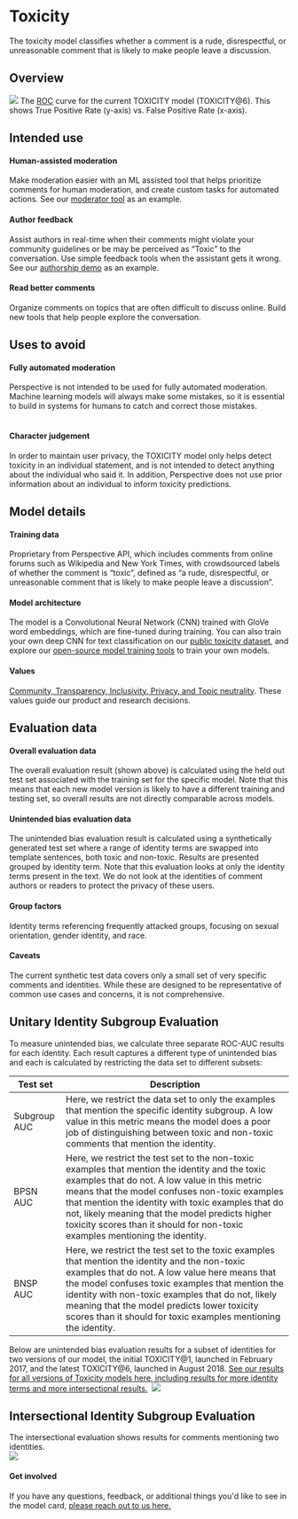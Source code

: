 # Toxicity 
The toxicity model classifies whether a comment is a rude, disrespectful, or unreasonable comment that is likely to make people leave a discussion.


## Overview

![](https://github.com/conversationai/perspectiveapi/blob/lucy-model-card/model_cards/auc_wipd.png)
The [ROC](https://en.wikipedia.org/wiki/Receiver_operating_characteristic) curve for the current TOXICITY model (TOXICITY@6). This shows True Positive Rate (y-axis) vs. False Positive Rate (x-axis).


## Intended use


#### Human-assisted moderation
Make moderation easier with an ML assisted tool that helps prioritize comments for human moderation, and create custom tasks for automated actions. See our [moderator tool](https://github.com/conversationai/conversationai-moderator) as an example.
&nbsp;

#### Author feedback
Assist authors in real-time when their comments might violate your community guidelines or be may be perceived as “Toxic” to the conversation. Use simple feedback tools when the assistant gets it wrong. See our [authorship demo](https://github.com/conversationai/perspectiveapi-authorship-demo) as an example.
&nbsp;

#### Read better comments
Organize comments on topics that are often difficult to discuss online. Build new tools that help people explore the conversation. 
&nbsp;


## Uses to avoid

#### Fully automated moderation
Perspective is not intended to be used for fully automated moderation. Machine learning models will always make some mistakes, so it is essential to build in systems for humans to catch and correct those mistakes.  
&nbsp;

#### Character judgement
In order to maintain user privacy, the TOXICITY model only helps detect toxicity in an individual statement, and is not intended to detect anything about the individual who said it. In addition, Perspective does not use prior information about an individual to inform toxicity predictions.
&nbsp;



## Model details

#### Training data
Proprietary from Perspective API, which includes comments from online forums such as Wikipedia and New York Times, with crowdsourced labels of whether the comment is “toxic”, defined as “a rude, disrespectful, or unreasonable comment that is likely to make people leave a discussion”.

#### Model architecture
The model is a Convolutional Neural Network (CNN) trained with GloVe word embeddings, which are fine-tuned during training. You can also train your own deep CNN for text classification on our [public toxicity dataset](https://conversationai.github.io/), and explore our [open-source model training tools](https://github.com/conversationai/conversationai-models) to train your own models.

#### Values
[Community, Transparency, Inclusivity, Privacy, and Topic neutrality](https://conversationai.github.io/). These values guide our product and research decisions. 
&nbsp;


## Evaluation data

#### Overall evaluation data
The overall evaluation result (shown above) is calculated using the held out test set associated with the training set for the specific model. Note that this means that each new model version is likely to have a different training and testing set, so overall results are not directly comparable across models.
&nbsp;

#### Unintended bias evaluation data
The unintended bias evaluation result is calculated using a synthetically generated test set where a range of identity terms are swapped into template sentences, both toxic and non-toxic. Results are presented grouped by identity term. Note that this evaluation looks at only the identity terms present in the text. We do not look at the identities of comment authors or readers to protect the privacy of these users. 
&nbsp;

#### Group factors
Identity terms referencing frequently attacked groups, focusing on sexual orientation, gender identity, and race.
&nbsp;

#### Caveats
The current synthetic test data covers only a small set of very specific comments and identities. While these are designed to be representative of common use cases and concerns, it is not comprehensive.
&nbsp;

## Unitary Identity Subgroup Evaluation
To measure unintended bias, we calculate three separate ROC-AUC results for each identity. Each result captures a different type of unintended bias and each is calculated by restricting the data set to different subsets:

| Test set   | Description                         |
|----------------|-------------------------------|
|Subgroup AUC|Here, we restrict the data set to only the examples that mention the specific identity subgroup. A low value in this metric means the model does a poor job of distinguishing between toxic and non-toxic comments that mention the identity.
|BPSN AUC         |Here, we restrict the test set to the non-toxic examples that mention the identity and the toxic examples that do not. A low value in this metric means that the model confuses non-toxic examples that mention the identity with toxic examples that do not, likely meaning that the model predicts higher toxicity scores than it should for non-toxic examples mentioning the identity.  
|BNSP AUC         |Here, we restrict the test set to the toxic examples that mention the identity and the non-toxic examples that do not. A low value here means that the model confuses toxic examples that mention the identity with non-toxic examples that do not, likely meaning that the model predicts lower toxicity scores than it should for toxic examples mentioning the identity.|

Below are unintended bias evaluation results for a subset of identities for two versions of our model, the initial TOXICITY@1, launched in February 2017, and the latest TOXICITY@6, launched in August 2018. [See our results for all versions of Toxicity models here, including results for more identity terms and more intersectional results.](https://docs.google.com/spreadsheets/d/13edevE6WQLhEQ7r3nY4Z1leJZ-M5BbO_4UUQwc33Hr4/edit?usp=sharing)&nbsp;
![](https://github.com/conversationai/perspectiveapi/blob/master/model_cards/unitary.png)


## Intersectional Identity Subgroup Evaluation
The intersectional evaluation shows results for comments mentioning two identities.  
![](https://github.com/conversationai/perspectiveapi/blob/lucy-model-card/model_cards/intersectional.png)


#### Get involved
If you have any questions, feedback, or additional things you'd like to see in the model card,
[please reach out to us here.](https://docs.google.com/forms/d/e/1FAIpQLScgwNY8PAsVxwYRSknUUHBU2Lai85rqeOuD17lTDWmDEUqq3Q/viewform)

